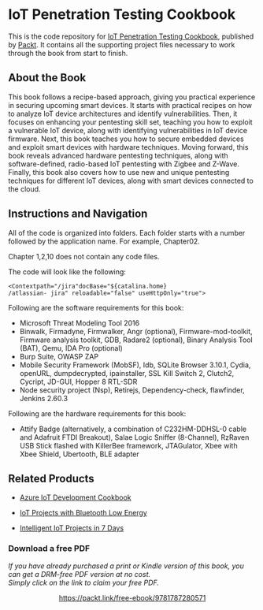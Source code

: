 # IoT Penetration Testing Cookbook
This is the code repository for [IoT Penetration Testing Cookbook](https://www.packtpub.com/networking-and-servers/iot-penetration-testing-cookbook?utm_source=github&utm_medium=repository&utm_campaign=9781787280571), published by [Packt](https://www.packtpub.com/?utm_source=github). It contains all the supporting project files necessary to work through the book from start to finish.
## About the Book
This book follows a recipe-based approach, giving you practical experience in securing upcoming smart devices. It starts with practical recipes on how to analyze IoT device architectures and identify vulnerabilities. Then, it focuses on enhancing your pentesting skill set, teaching you how to exploit a vulnerable IoT device, along with identifying vulnerabilities in IoT device firmware. Next, this book teaches you how to secure embedded devices and exploit smart devices with hardware techniques. Moving forward, this book reveals advanced hardware pentesting techniques, along with software-defined, radio-based IoT pentesting with Zigbee and Z-Wave. Finally, this book also covers how to use new and unique pentesting techniques for different IoT devices, along with smart devices connected to the cloud.
## Instructions and Navigation
All of the code is organized into folders. Each folder starts with a number followed by the application name. For example, Chapter02.

Chapter 1,2,10 does not contain any code files.

The code will look like the following:
```
<Contextpath="/jira"docBase="${catalina.home}
/atlassian- jira" reloadable="false" useHttpOnly="true">
```

Following are the software requirements for this book:
* Microsoft Threat Modeling Tool 2016
* Binwalk, Firmadyne, Firmwalker, Angr (optional), Firmware-mod-toolkit, Firmware analysis toolkit, GDB, Radare2 (optional), Binary Analysis Tool (BAT), Qemu, IDA Pro (optional)
* Burp Suite, OWASP ZAP
* Mobile Security Framework (MobSF), Idb, SQLite Browser 
3.10.1, Cydia, openURL, dumpdecrypted, ipainstaller, SSL Kill Switch
2, Clutch2, Cycript, JD-GUI, Hopper
8 RTL-SDR
* Node security project (Nsp), Retirejs, Dependency-check, flawfinder, Jenkins
2.60.3

Following are the hardware requirements for this book:
* Attify Badge (alternatively, a combination of C232HM-DDHSL-0 cable and Adafruit FTDI Breakout), Salae Logic Sniffer (8-Channel), RzRaven USB Stick flashed with KillerBee framework, JTAGulator, Xbee with Xbee Shield, Ubertooth, BLE adapter

## Related Products
* [Azure IoT Development Cookbook](https://www.packtpub.com/virtualization-and-cloud/azure-iot-development-cookbook?utm_source=github&utm_medium=repository&utm_campaign=9781787283008)

* [IoT Projects with Bluetooth Low Energy](https://www.packtpub.com/hardware-and-creative/iot-projects-bluetooth-low-energy?utm_source=github&utm_medium=repository&utm_campaign=9781788399449)

* [Intelligent IoT Projects in 7 Days](https://www.packtpub.com/hardware-and-creative/intelligent-iot-projects-7-days?utm_source=github&utm_medium=repository&utm_campaign=9781787286429)

### Download a free PDF

 <i>If you have already purchased a print or Kindle version of this book, you can get a DRM-free PDF version at no cost.<br>Simply click on the link to claim your free PDF.</i>
<p align="center"> <a href="https://packt.link/free-ebook/9781787280571">https://packt.link/free-ebook/9781787280571 </a> </p>